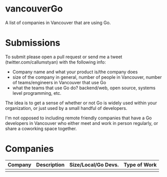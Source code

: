 # vancouverGo
A list of companies in Vancouver that are using Go.

# Submissions
To submit please open a pull request or send me a tweet (twitter.com/callumstyan) with the following info:

- Company name and what your product is/the company does
- size of the company in general, number of people in Vancouver, number of teams/engineers in Vancouver that use Go
- what the teams that use Go do? backend/web, open source, systems level programming, etc.

The idea is to get a sense of whether or not Go is widely used within your organization, or just used by a small handful of developers.

I'm not opposed to including remote friendly companies that have a Go developers in Vancouver who either meet and work in person regularly, or share a coworking space together.

# Companies
| Company      | Description | Size/Local/Go Devs. | Type of Work |
| ------------ | ----------- | ------------------- | ------------ |
|              |             |                     |              |
